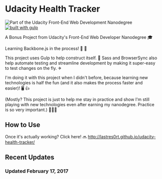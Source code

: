 # Udacity Health Tracker
![Part of the Udacity Front-End Web Development Nanodegree](https://img.shields.io/badge/Udacity-Front--End%20Web%20Developer%20Nanodegree-02b3e4.svg)
[![built with gulp](https://img.shields.io/badge/gulp-all_the_builds!-eb4a4b.svg?logo=data%3Aimage%2Fpng%3Bbase64%2CiVBORw0KGgoAAAANSUhEUgAAAAYAAAAOCAMAAAA7QZ0XAAAABlBMVEUAAAD%2F%2F%2F%2Bl2Z%2FdAAAAAXRSTlMAQObYZgAAABdJREFUeAFjAAFGRjSSEQzwUgwQkjAFAAtaAD0Ls2nMAAAAAElFTkSuQmCC)](http://gulpjs.com/)

A Bonus Project from Udacity's Front-End Web Developer Nanodegree 🎓

Learning Backbone.js in the process! 🍖 🤗

This project uses Gulp to help construct itself. 🥃 Sass and BrowserSync also help automate testing and streamline development by making it super-easy to test changes on the fly. ✈

I'm doing it with this project when I didn't before, because learning new technologies is half the fun (and it also makes the process faster and easier)! 🖥 👍

(Mostly? This project is just to help me stay in practice and show I'm still playing with new technologies even after earning my nanodegree. Practice is so very important.) 👩🏽‍🏫
## How to Use

Once it's actually working? Click here! 🔜 http://lastres0rt.github.io/udacity-health-tracker/

## Recent Updates

### Updated February 17, 2017
